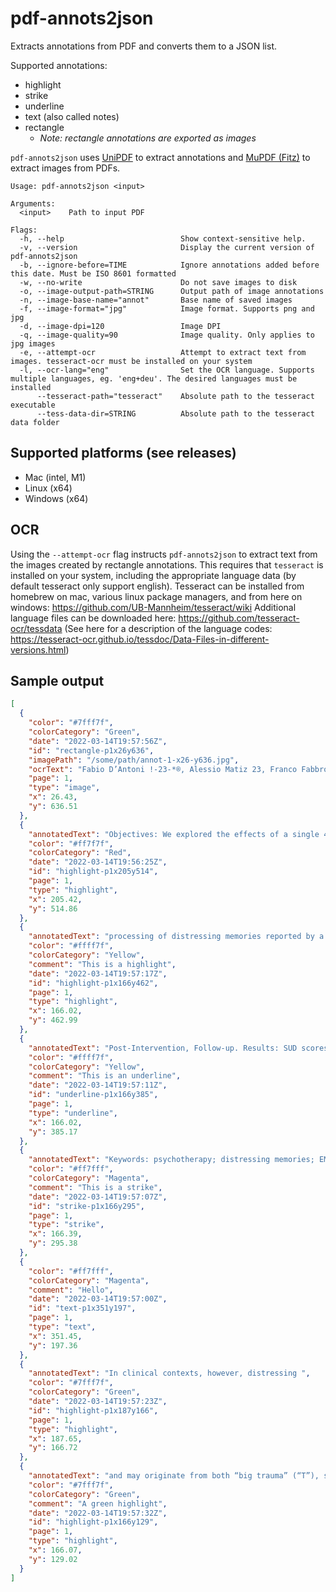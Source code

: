# pdf-annots2json

Extracts annotations from PDF and converts them to a JSON list.

Supported annotations:
- highlight
- strike
- underline
- text (also called notes)
- rectangle
  - *Note: rectangle annotations are exported as images*

`pdf-annots2json` uses [UniPDF](https://github.com/unidoc/unipdf/tree/v3.9.0/) to extract annotations and [MuPDF (Fitz)](https://mupdf.com/) to extract images from PDFs.

```
Usage: pdf-annots2json <input>

Arguments:
  <input>    Path to input PDF

Flags:
  -h, --help                          Show context-sensitive help.
  -v, --version                       Display the current version of pdf-annots2json
  -b, --ignore-before=TIME            Ignore annotations added before this date. Must be ISO 8601 formatted
  -w, --no-write                      Do not save images to disk
  -o, --image-output-path=STRING      Output path of image annotations
  -n, --image-base-name="annot"       Base name of saved images
  -f, --image-format="jpg"            Image format. Supports png and jpg
  -d, --image-dpi=120                 Image DPI
  -q, --image-quality=90              Image quality. Only applies to jpg images
  -e, --attempt-ocr                   Attempt to extract text from images. tesseract-ocr must be installed on your system
  -l, --ocr-lang="eng"                Set the OCR language. Supports multiple languages, eg. 'eng+deu'. The desired languages must be installed
      --tesseract-path="tesseract"    Absolute path to the tesseract executable
      --tess-data-dir=STRING          Absolute path to the tesseract data folder
```


## Supported platforms (see releases)

- Mac (intel, M1)
- Linux (x64)
- Windows (x64)

## OCR

Using the `--attempt-ocr` flag instructs `pdf-annots2json` to extract text from the images created by rectangle annotations. This requires that `tesseract` is installed on your system, including the appropriate language data (by default tesseract only support english). Tesseract can be installed from homebrew on mac, various linux package managers, and from here on windows: https://github.com/UB-Mannheim/tesseract/wiki Additional language files can be downloaded here: https://github.com/tesseract-ocr/tessdata (See here for a description of the language codes: https://tesseract-ocr.github.io/tessdoc/Data-Files-in-different-versions.html)

## Sample output

```json
[
  {
    "color": "#7fff7f",
    "colorCategory": "Green",
    "date": "2022-03-14T19:57:56Z",
    "id": "rectangle-p1x26y636",
    "imagePath": "/some/path/annot-1-x26-y636.jpg",
    "ocrText": "Fabio D’Antoni !-23-*®, Alessio Matiz 23, Franco Fabbro 2“ and Cristiano Crescentini 24© ",
    "page": 1,
    "type": "image",
    "x": 26.43,
    "y": 636.51
  },
  {
    "annotatedText": "Objectives: We explored the effects of a single 40-min session ",
    "color": "#ff7f7f",
    "colorCategory": "Red",
    "date": "2022-03-14T19:56:25Z",
    "id": "highlight-p1x205y514",
    "page": 1,
    "type": "highlight",
    "x": 205.42,
    "y": 514.86
  },
  {
    "annotatedText": "processing of distressing memories reported by a non-clinical sample of adult participants. Design: A within-subject design was used. Methods: Participants (n = 40 Psychologists/MDs) reported four distressing memories",
    "color": "#ffff7f",
    "colorCategory": "Yellow",
    "comment": "This is a highlight",
    "date": "2022-03-14T19:57:17Z",
    "id": "highlight-p1x166y462",
    "page": 1,
    "type": "highlight",
    "x": 166.02,
    "y": 462.99
  },
  {
    "annotatedText": "Post-Intervention, Follow-up. Results: SUD scores associated with EMDR, BSP, and BSM signifcantly decreased from Pre- to Post-Intervention (p \u003c 0.001). At Post-Intervention and Follow-up, EMDR and BSP SUD scores were signifcantly lower than BSM and BR scores (p \u003c 0.02). At both Post-Intervention a",
    "color": "#ffff7f",
    "colorCategory": "Yellow",
    "comment": "This is an underline",
    "date": "2022-03-14T19:57:11Z",
    "id": "underline-p1x166y385",
    "page": 1,
    "type": "underline",
    "x": 166.02,
    "y": 385.17
  },
  {
    "annotatedText": "Keywords: psychotherapy; distressing memories; EMDR; Brainspotting; body scan meditation; mindfulness; bottom-up therapy; body-oriented intervention; trauma; stress",
    "color": "#ff7fff",
    "colorCategory": "Magenta",
    "comment": "This is a strike",
    "date": "2022-03-14T19:57:07Z",
    "id": "strike-p1x166y295",
    "page": 1,
    "type": "strike",
    "x": 166.39,
    "y": 295.38
  },
  {
    "color": "#ff7fff",
    "colorCategory": "Magenta",
    "comment": "Hello",
    "date": "2022-03-14T19:57:00Z",
    "id": "text-p1x351y197",
    "page": 1,
    "type": "text",
    "x": 351.45,
    "y": 197.36
  },
  {
    "annotatedText": "In clinical contexts, however, distressing ",
    "color": "#7fff7f",
    "colorCategory": "Green",
    "date": "2022-03-14T19:57:23Z",
    "id": "highlight-p1x187y166",
    "page": 1,
    "type": "highlight",
    "x": 187.65,
    "y": 166.72
  },
  {
    "annotatedText": "and may originate from both “big trauma” (“T”), such as life-threatening experiences and sexual violence, o",
    "color": "#7fff7f",
    "colorCategory": "Green",
    "comment": "A green highlight",
    "date": "2022-03-14T19:57:32Z",
    "id": "highlight-p1x166y129",
    "page": 1,
    "type": "highlight",
    "x": 166.07,
    "y": 129.02
  }
]
```
